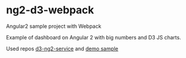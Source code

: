 # ng2-d3-webpack
Angular2 sample project with Webpack

Example of dashboard on Angular 2 with big numbers and D3 JS charts.

Used repos [d3-ng2-service](https://github.com/tomwanzek/d3-ng2-service) and [demo sample](https://github.com/tomwanzek/d3-ng2-demo)